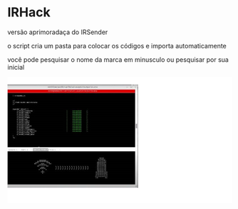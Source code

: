 # IRHack
versão aprimoradaça do IRSender

o script cria um pasta para colocar os códigos e importa automaticamente

você pode pesquisar o nome da marca em minusculo ou pesquisar por sua inicial

![WrenchJr](assets/que-hacker.jpg)
